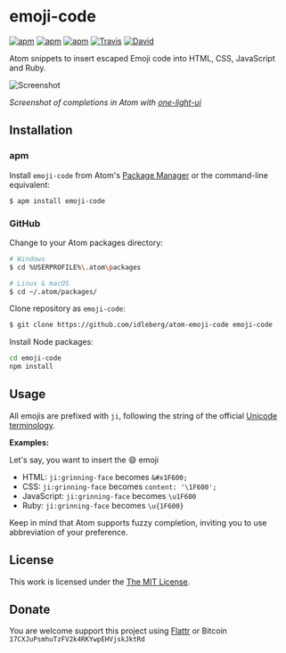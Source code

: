 # emoji-code

[![apm](https://img.shields.io/apm/l/emoji-code.svg?style=flat-square)](https://atom.io/packages/emoji-code)
[![apm](https://img.shields.io/apm/v/emoji-code.svg?style=flat-square)](https://atom.io/packages/emoji-code)
[![apm](https://img.shields.io/apm/dm/emoji-code.svg?style=flat-square)](https://atom.io/packages/emoji-code)
[![Travis](https://img.shields.io/travis/idleberg/atom-emoji-code.svg?style=flat-square)](https://travis-ci.org/idleberg/atom-emoji-code)
[![David](https://img.shields.io/david/dev/idleberg/atom-emoji-code.svg?style=flat-square)](https://david-dm.org/idleberg/atom-emoji-code?type=dev)

Atom snippets to insert escaped Emoji code into HTML, CSS, JavaScript and Ruby.

![Screenshot](https://raw.github.com/idleberg/atom-emoji-code/master/screenshot.gif)

*Screenshot of completions in Atom with [one-light-ui](https://github.com/atom/one-light-ui)*

## Installation

### apm

Install `emoji-code` from Atom's [Package Manager](http://flight-manual.atom.io/using-atom/sections/atom-packages/) or the command-line equivalent:

`$ apm install emoji-code`

### GitHub

Change to your Atom packages directory:

```bash
# Windows
$ cd %USERPROFILE%\.atom\packages

# Linux & macOS
$ cd ~/.atom/packages/
```

Clone repository as `emoji-code`:

```bash
$ git clone https://github.com/idleberg/atom-emoji-code emoji-code
```

Install Node packages:

```bash
cd emoji-code
npm install
```

## Usage

All emojis are prefixed with `ji`, following the string of the official [Unicode terminology](unicode.org/emoji/charts/full-emoji-list.html).

**Examples:**

Let's say, you want to insert the 😄 emoji

* HTML: `ji:grinning-face` becomes `&#x1F600;`
* CSS: `ji:grinning-face` becomes `content: '\1F600';`
* JavaScript: `ji:grinning-face` becomes `\u1F600`
* Ruby: `ji:grinning-face` becomes `\u{1F600}`

Keep in mind that Atom supports fuzzy completion, inviting you to use abbreviation of your preference.

## License

This work is licensed under the [The MIT License](LICENSE.md).

## Donate

You are welcome support this project using [Flattr](https://flattr.com/submit/auto?user_id=idleberg&url=https://github.com/idleberg/atom-emoji-code) or Bitcoin `17CXJuPsmhuTzFV2k4RKYwpEHVjskJktRd`